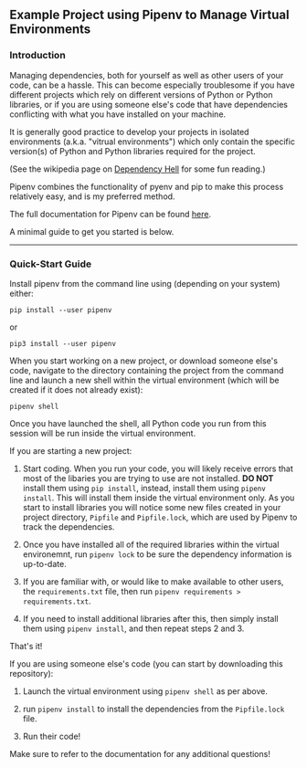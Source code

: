 ## Example Project using Pipenv to Manage Virtual Environments

### Introduction
Managing dependencies, both for yourself as well as other users of your code, can be a hassle. This can become especially troublesome if you have different projects which rely on different versions of Python or Python libraries, or if you are using someone else's code that have dependencies conflicting with what you have installed on your machine.

It is generally good practice to develop your projects in isolated environments (a.k.a. "vitrual environments") which only contain the specific version(s) of Python and Python libraries required for the project.

(See the wikipedia page on [Dependency Hell](https://en.wikipedia.org/wiki/Dependency_hell) for some fun reading.)

Pipenv combines the functionality of pyenv and pip to make this process relatively easy, and is my preferred method.

The full documentation for Pipenv can be found [here](https://pipenv.pypa.io/en/latest/).

A minimal guide to get you started is below.

---

### Quick-Start Guide

Install pipenv from the command line using (depending on your system) either:

`pip install --user pipenv`

or

`pip3 install --user pipenv`

When you start working on a new project, or download someone else's code, navigate to the directory containing the project from the command line and launch a new shell within the virtual environment (which will be created if it does not already exist):

`pipenv shell`

Once you have launched the shell, all Python code you run from this session will be run inside the virtual environment.

If you are starting a new project:

1) Start coding. When you run your code, you will likely receive errors that most of the libaries you are trying to use are not installed. **DO NOT** install them using `pip install`, instead, install them using `pipenv install`. This will install them inside the virtual environment only. As you start to install libraries you will notice some new files created in your project directory, `Pipfile` and `Pipfile.lock`, which are used by Pipenv to track the dependencies.

2) Once you have installed all of the required libraries within the virtual environemnt, run `pipenv lock` to be sure the dependency information is up-to-date.

3) If you are familiar with, or would like to make available to other users, the `requirements.txt` file, then run `pipenv requirements > requirements.txt`.

4) If you need to install additional libraries after this, then simply install them using `pipenv install`, and then repeat steps 2 and 3.

That's it!

If you are using someone else's code (you can start by downloading this repository):

1) Launch the virtual environment using `pipenv shell` as per above.

2) run `pipenv install` to install the dependencies from the `Pipfile.lock` file.

3) Run their code!

Make sure to refer to the documentation for any additional questions!